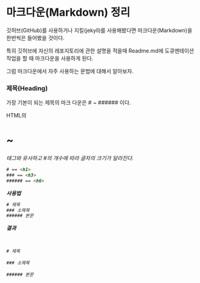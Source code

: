 # 마크다운(Markdown) 정리

깃허브(GitHub)를 사용하거나 지킬(jekyll)를 사용해봤다면 마크다운(Markdown)을 한번씩은 들어봤을 것이다.

특히 깃허브에 자신의 레포지토리에 관한 설명을 적을때 Readme.md에 도큐멘테이션 작업을 할 때 마크다운을 사용하게 된다.

그럼 마크다운에서 자주 사용하는 문법에 대해서 알아보자.



### 제목(Heading)

가장 기본이 되는 제목의 마크 다운은 # ~ ###### 이다.

HTML의 <h1> ~ <h6> 태그와 유사하고 #의 개수에 따라 글자의 크기가 달라진다.

~~~~html
# == <h1>
### == <h3>
###### == <h6>
~~~~

**사용법**

~~~~html
# 제목
### 소제목
###### 본문
~~~~

**결과**

<pre><code>

# 제목

### 소제목

###### 본문

</pre></code>